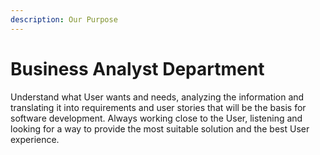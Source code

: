 ```yaml
---
description: Our Purpose
---
```


# Business Analyst Department

Understand what User wants and needs, analyzing the information and translating it into requirements and user stories that will be the basis for software development. Always working close to the User, listening and looking for a way to provide the most suitable solution and the best User experience.

